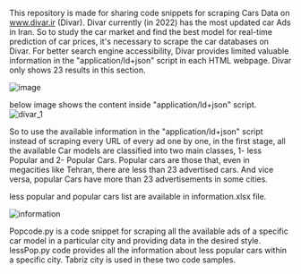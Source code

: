 This repository is made for sharing code snippets for scraping Cars Data on www.divar.ir (Divar). Divar currently (in 2022) has the most updated car Ads in Iran. So to study the car market and find the best model for real-time prediction of car prices, it's necessary to scrape the car databases on Divar. For better search engine accessibility, Divar provides limited valuable information in the "application/ld+json" script in each HTML webpage. Divar only shows 23 results in this section.

![image](https://user-images.githubusercontent.com/42579060/194767169-2c64c08b-d6f7-4c95-8c37-a2e4c6d233dd.png)

below image shows the content inside "application/ld+json" script.
![divar_1](https://user-images.githubusercontent.com/42579060/194767491-2f08940c-3dad-4cee-9045-1cf39556e968.jpg)

So to use the available information in the "application/ld+json" script instead of scraping every URL of every ad one by one, in the first stage, all the available Car models are classified into two main classes, 1- less Popular and 2- Popular Cars. Popular cars are those that, even in megacities like Tehran, there are less than 23 advertised cars. And vice versa, popular Cars have more than 23 advertisements in some cities.

less popular and popular cars list are available in information.xlsx file.

![information](https://user-images.githubusercontent.com/42579060/194779358-0af8cbe7-c829-4d2d-90ef-ce112196d141.jpg)

Popcode.py is a code snippet for scraping all the available ads of a specific car model in a particular city and providing data in the desired style. lessPop.py code provides all the information about less popular cars within a specific city. Tabriz city is used in these two code samples.
